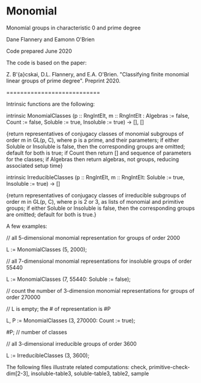 # Monomial
Monomial groups in characteristic 0 and prime degree 

Dane Flannery and Eamonn O'Brien

Code prepared June 2020

The code is based on the paper: 

Z. B\'{a}cskai, D.L. Flannery, and E.A. O'Brien.  "Classifying finite monomial linear groups of prime degree". Preprint 2020.

===========================

Intrinsic functions are the following:

intrinsic MonomialClasses (p :: RngIntElt, m :: RngIntElt :
  Algebras := false, Count := false, Soluble := true, Insoluble := true) -> [], []
  
{return representatives of conjugacy classes of monomial subgroups
 of order m in GL(p, C), where p is a prime, and their parameters;
 if either Soluble or Insoluble is false, then the corresponding groups
 are omitted; default for both is true; if Count then return [] and sequence
 of parameters for the classes; if Algebras then return algebras, not groups,
 reducing associated setup time}

intrinsic IrreducibleClasses (p :: RngIntElt, m :: RngIntElt:
  Soluble := true, Insoluble := true) -> []

{return representatives of conjugacy classes of irreducible subgroups
 of order m in GL(p, C), where p is 2 or 3, as lists of monomial and
 primitive groups; if either Soluble or Insoluble is false, then the
 corresponding groups are omitted; default for both is true.}

A few examples:

// all 5-dimensional monomial representation for groups of order 2000

L := MonomialClasses (5, 2000);

// all 7-dimensional monomial representations for insoluble groups of order 55440

L := MonomialClasses (7, 55440: Soluble := false);

// count the number of 3-dimension monomial representations for groups of order 270000

// L is empty; the # of representation is #P

L, P := MonomialClasses (3, 270000: Count := true);

#P; // number of classes  

// all 3-dimensional irreducible groups of order 3600

L := IrreducibleClasses (3, 3600);

The following files illustrate related computations:
check, primitive-check-dim[2-3], insoluble-table3, soluble-table3, table2, sample  

